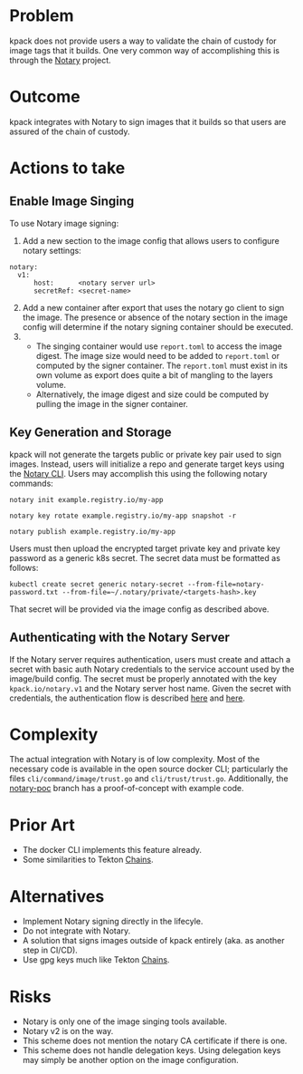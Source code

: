 # Problem
kpack does not provide users a way to validate the chain of custody for image tags that it builds. 
One very common way of accomplishing this is through the [Notary](https://github.com/theupdateframework/notary) project.

# Outcome
kpack integrates with Notary to sign images that it builds so that users are assured of the chain of custody.

# Actions to take

## Enable Image Singing
To use Notary image signing:
1. Add a new section to the image config that allows users to configure notary settings:
  ```
  notary:
    v1:
        host:      <notary server url>
        secretRef: <secret-name>
  ```
2. Add a new container after export that uses the notary go client to sign the image. The presence or absence of the notary section in the image config will determine if the notary signing container should be executed.
3.
    * The singing container would use `report.toml` to access the image digest. The image size would need to be added to `report.toml` or computed by the signer container.
      The `report.toml` must exist in its own volume as export does quite a bit of mangling to the layers volume.
    * Alternatively, the image digest and size could be computed by pulling the image in the signer container.

## Key Generation and Storage
kpack will not generate the targets public or private key pair used to sign images.
Instead, users will initialize a repo and generate target keys using the [Notary CLI](https://github.com/theupdateframework/notary/blob/master/docs/command_reference.md).
Users may accomplish this using the following notary commands:
```
notary init example.registry.io/my-app

notary key rotate example.registry.io/my-app snapshot -r

notary publish example.registry.io/my-app
```

Users must then upload the encrypted target private key and private key password as a generic k8s secret.
The secret data must be formatted as follows:
```
kubectl create secret generic notary-secret --from-file=notary-password.txt --from-file=~/.notary/private/<targets-hash>.key
```

That secret will be provided via the image config as described above.

## Authenticating with the Notary Server
If the Notary server requires authentication, users must create and attach a secret with basic auth Notary credentials to the service account used by the image/build config.
The secret must be properly annotated with the key `kpack.io/notary.v1` and the Notary server host name.
Given the secret with credentials, the authentication flow is described [here](https://github.com/theupdateframework/notary/blob/master/docs/service_architecture.md#example-client-server-signer-interaction) and [here](https://github.com/docker/distribution/blob/master/docs/spec/auth/token.md).

# Complexity
The actual integration with Notary is of low complexity.
Most of the necessary code is available in the open source docker CLI; particularly the files `cli/command/image/trust.go` and `cli/trust/trust.go`.
Additionally, the [notary-poc](https://github.com/pivotal/kpack/tree/notary-poc) branch has a proof-of-concept with example code.

# Prior Art
* The docker CLI implements this feature already.
* Some similarities to Tekton [Chains](https://github.com/tektoncd/chains).

# Alternatives
* Implement Notary signing directly in the lifecyle.
* Do not integrate with Notary.
* A solution that signs images outside of kpack entirely (aka. as another step in CI/CD).
* Use gpg keys much like Tekton [Chains](https://github.com/tektoncd/chains).

# Risks
* Notary is only one of the image singing tools available.
* Notary v2 is on the way.
* This scheme does not mention the notary CA certificate if there is one.
* This scheme does not handle delegation keys. Using delegation keys may simply be another option on the image configuration.
